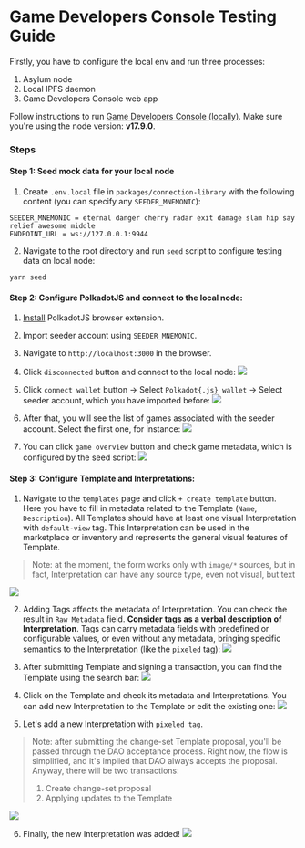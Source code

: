 # Game Developers Console Testing Guide

Firstly, you have to configure the local env and run three processes:
1. Asylum node
2. Local IPFS daemon
3. Game Developers Console web app

Follow instructions to run [Game Developers Console (locally)](/packages/game-developers-console/README.md).
Make sure you're using the node version: **v17.9.0**.

### Steps

#### Step 1: Seed mock data for your local node


1. Create `.env.local` file in `packages/connection-library` with the following content (you can specify any `SEEDER_MNEMONIC`):
```
SEEDER_MNEMONIC = eternal danger cherry radar exit damage slam hip say relief awesome middle
ENDPOINT_URL = ws://127.0.0.1:9944
```

2. Navigate to the root directory and run `seed` script to configure testing data on local node:
```
yarn seed
```

#### Step 2: Configure PolkadotJS and connect to the local node:

1. [Install](https://polkadot.js.org/extension/) PolkadotJS browser extension.

2. Import seeder account using `SEEDER_MNEMONIC`.

3. Navigate to `http://localhost:3000` in the browser.

4. Click `disconnected` button and connect to the local node:
   ![](img/screenshot-1.png)

5. Click `connect wallet` button -> Select `Polkadot{.js} wallet` -> Select seeder account, which you have imported before:
   ![](img/screenshot-2.png)

6. After that, you will see the list of games associated with the seeder account. Select the first one, for instance:
   ![](img/screenshot-3.png)

7. You can click `game overview` button and check game metadata, which is configured by the seed script:
   ![](img/screenshot-4.png)

#### Step 3: Configure Template and Interpretations:

1. Navigate to the `templates` page and click `+ create template` button. Here you have to fill in metadata related to the Template (`Name`, `Description`). All Templates should have at least one visual Interpretation with `default-view` tag. This Interpretation can be used in the marketplace or inventory and represents the general visual features of Template.
> Note: at the moment, the form works only with `image/*` sources, but in fact, Interpretation can have any source type, even not visual, but text

![](img/screenshot-5.png)

2. Adding Tags affects the metadata of Interpretation. You can check the result in `Raw Metadata` field. **Consider tags as a verbal description of Interpretation**. Tags can carry metadata fields with predefined or configurable values, or even without any metadata, bringing specific semantics to the Interpretation (like the `pixeled` tag):
   ![](img/screenshot-6.png)

3. After submitting Template and signing a transaction, you can find the Template using the search bar:
   ![](img/screenshot-7.png)

4. Click on the Template and check its metadata and Interpretations. You can add new Interpretation to the Template or edit the existing one:
   ![](img/screenshot-8.png)

5. Let's add a new Interpretation with `pixeled tag`.
> Note: after submitting the change-set Template proposal, you'll be passed through the DAO acceptance process. Right now, the flow is simplified, and it's implied that DAO always accepts the proposal. Anyway, there will be two transactions:
> 1. Create change-set proposal
> 2. Applying updates to the Template

![](img/screenshot-9.png)

6. Finally, the new Interpretation was added!
   ![](img/screenshot-10.png)



